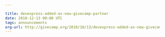 ```yaml
---

title: devexpress-added-as-new-givecamp-partner
date: 2010-12-13 00:00 UTC
tags: announcements
org-url: http://givecamp.org/2010/10/13/devexpress-added-as-new-givecamp-partner/
---
```



